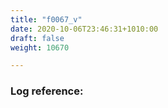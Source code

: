 ```yaml
---
title: "f0067_v"
date: 2020-10-06T23:46:31+1010:00
draft: false
weight: 10670

---
```


### Log reference: <no value>

```
